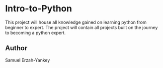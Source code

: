 # Intro-to-Python
This project will house all knowledge gained on learning python from beginner to expert. The project will contain all projects built on the journey to becoming a python expert.

## Author

Samuel Erzah-Yankey